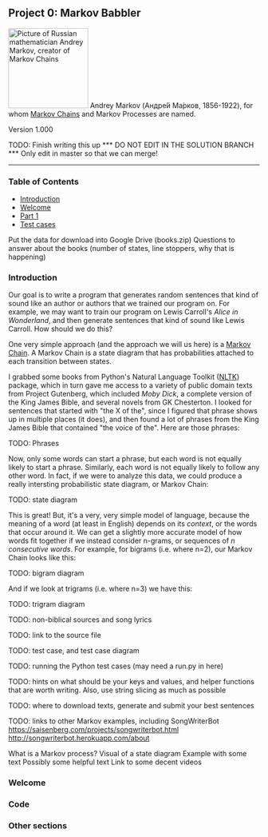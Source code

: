 Project 0: Markov Babbler
-----------------------------

<img src="https://upload.wikimedia.org/wikipedia/commons/6/66/Andrej_Markov.jpg" width="160" alt="Picture of Russian mathematician Andrey Markov, creator of Markov Chains"> Andrey Markov (Андре́й Ма́рков, 1856-1922), for whom [Markov Chains](https://en.wikipedia.org/wiki/Markov_chain) and Markov Processes are named.


Version 1.000

TODO: Finish writing this up
*** DO NOT EDIT IN THE SOLUTION BRANCH ***
Only edit in master so that we can merge!

* * *

### Table of Contents

*   [Introduction](#Introduction)
*   [Welcome](#Welcome)
*   [Part 1](#P1)
*   [Test cases](#Testing)


Put the data for download into Google Drive (books.zip)
Questions to answer about the books (number of states, line stoppers, why that is happening)

### Introduction

Our goal is to write a program that generates random sentences that kind of sound like an author or authors that we trained our program on. For example, we may want to train our program on Lewis Carroll's _Alice in Wonderland_, and then generate sentences that kind of sound like Lewis Carroll. How should we do this?

One very simple approach (and the approach we will us here) is a [Markov Chain](https://en.wikipedia.org/wiki/Markov_chain). A Markov Chain is a state diagram that has probabilities attached to each transition between states.

I grabbed some books from Python's Natural Language Toolkit ([NLTK](https://www.nltk.org/)) package, which in turn gave me access to a variety of public domain texts from Project Gutenberg, which included _Moby Dick_, a complete version of the King James Bible, and several novels from GK Chesterton. I looked for sentences that started with "the X of the", since I figured that phrase shows up in multiple places (it does), and then found a lot of phrases from the King James Bible that contained "the voice of the". Here are those phrases:

TODO: Phrases

Now, only some words can start a phrase, but each word is not equally likely to start a phrase. Similarly, each word is not equally likely to follow any other word. In fact, if we were to analyze this data, we could produce a really intersting probabilistic state diagram, or Markov Chain:

TODO: state diagram

This is great! But, it's a very, very simple model of language, because the meaning of a word (at least in English) depends on its *context*, or the words that occur around it. We can get a slightly more accurate model of how words fit together if we instead consider n-grams, or sequences of *n consecutive words*. For example, for bigrams (i.e. where n=2), our Markov Chain looks like this:

TODO: bigram diagram

And if we look at trigrams (i.e. where n=3) we have this:

TODO: trigram diagram

TODO: non-biblical sources and song lyrics

TODO: link to the source file

TODO: test case, and test case diagram

TODO: running the Python test cases (may need a run.py in here)

TODO: hints on what should be your keys and values, and helper functions that are worth writing. Also, use string slicing as much as possible

TODO: where to download texts, generate and submit your best sentences

TODO: links to other Markov examples, including SongWriterBot https://saisenberg.com/projects/songwriterbot.html http://songwriterbot.herokuapp.com/about

What is a Markov process?
Visual of a state diagram
Example with some text
Possibly some helpful text
Link to some decent videos

### Welcome

### Code

### Other sections
